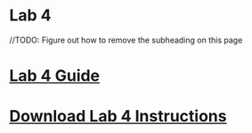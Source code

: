 # Lab 4

//TODO: Figure out how to remove the subheading on this page

# [Lab 4 Guide](guide)

# [Download Lab 4 Instructions](./Lab4Instructions.pdf)
